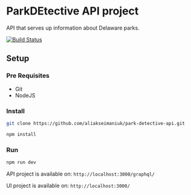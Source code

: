 # ParkDEtective API project

API that serves up information about Delaware parks.

[![Build Status](https://travis-ci.org/aliakseimaniuk/park-detective-api.svg?branch=develop)](https://travis-ci.org/aliakseimaniuk/park-detective-api)

## Setup

### Pre Requisites

* Git
* NodeJS

### Install

``` bash
git clone https://github.com/aliakseimaniuk/park-detective-api.git

npm install
```

### Run

``` bash
npm run dev
```

API project is available on: `http://localhost:3000/graphql/`

UI project is available on: `http://localhost:3000/`
